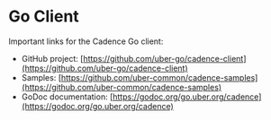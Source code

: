 # Go Client

Important links for the Cadence Go client:

- GitHub project: [https://github.com/uber-go/cadence-client](https://github.com/uber-go/cadence-client)
- Samples: [https://github.com/uber-common/cadence-samples](https://github.com/uber-common/cadence-samples)
- GoDoc documentation: [https://godoc.org/go.uber.org/cadence](https://godoc.org/go.uber.org/cadence)
